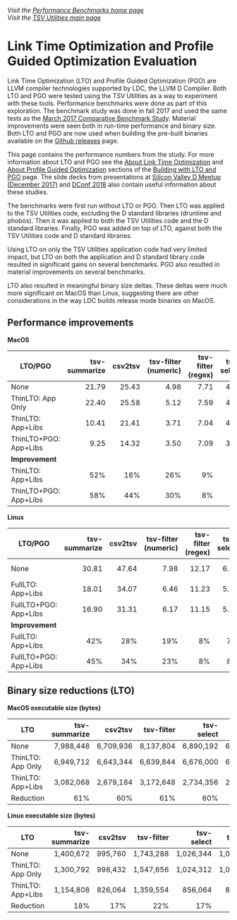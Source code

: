 _Visit the [Performance Benchmarks home page](Performance.md)_<br>
_Visit the [TSV Utilities main page](../README.md)_

# Link Time Optimization and Profile Guided Optimization Evaluation

Link Time Optimization (LTO) and Profile Guided Optimization (PGO) are LLVM compiler technologies supported by LDC, the LLVM D Compiler. Both LTO and PGO were tested using the TSV Utilities as a way to experiment with these tools. Performance benchmarks were done as part of this exploration. The benchmark study was done in fall 2017 and used the same tests as the [March 2017 Comparative Benchmark Study](ComparativeBenchmarks2017.md). Material improvements were seen both in run-time performance and binary size. Both LTO and PGO are now used when building the pre-built binaries available on the [Github releases](https://github.com/eBay/tsv-utils/releases) page.

This page contains the performance numbers from the study. For more information about LTO and PGO see the [About Link Time Optimization](BuildingWithLTO.md#about-link-time-optimization-lto) and [About Profile Guided Optimization](BuildingWithLTO.md#about-profile-guided-optimization-pgo) sections of the [Building with LTO and PGO](BuildingWithLTO.md) page. The slide decks from presentations at [Silicon Valley D Meetup (December 2017)](dlang-meetup-14dec2017.pdf) and [DConf 2018](dconf2018.pdf) also contain useful information about these studies.

The benchmarks were first run without LTO or PGO. Then LTO was applied to the TSV Utilities code, excluding the D standard libraries (druntime and phobos). Then it was applied to both the TSV Utilities code and the D standard libraries. Finally, PGO was added on top of LTO, against both the TSV Utilities code and D standard libraries.

Using LTO on only the TSV Utilities application code had very limited impact, but LTO on both the application and D standard library code resulted in significant gains on several benchmarks. PGO also resulted in material improvements on several benchmarks.

LTO also resulted in meaningful binary size deltas. These deltas were much more significant on MacOS than Linux, suggesting there are other considerations in the way LDC builds release mode binaries on MacOS.

## Performance improvements

**MacOS**

| LTO/PGO               | tsv-summarize | csv2tsv | tsv-filter<br>(numeric) | tsv-filter<br>(regex) | tsv-select |   tsv-join |
| --------------------- | ------------: | ------: | ----------------------: | --------------------: | ---------: | ---------: |
| None                  |         21.79 |   25.43 |                    4.98 |                  7.71 |       4.23 |      21.33 |
| ThinLTO: App Only     |         22.40 |   25.58 |                    5.12 |                  7.59 |       4.17 |      21.24 |
| ThinLTO: App+Libs     |         10.41 |   21.41 |                    3.71 |                  7.04 |       4.05 |      20.11 |
| ThinLTO+PGO: App+Libs |          9.25 |   14.32 |                    3.50 |                  7.09 |       3.97 | not tested |
| **Improvement**       |               |         |                         |                       |            |            |
| ThinLTO: App+Libs     |           52% |     16% |                     26% |                    9% |         4% |         6% |
| ThinLTO+PGO: App+Libs |           58% |     44% |                     30% |                    8% |         6% | not tested |

**Linux**

| LTO/PGO               | tsv-summarize | csv2tsv | tsv-filter<br>(numeric) | tsv-filter<br>(regex) | tsv-select |   tsv-join |
| --------------------- | ------------: | ------: | ----------------------: | --------------------: | ---------: | ---------: |
| None                  |         30.81 |   47.64 |                    7.98 |                 12.17 |       6.45 | not tested |
| FullLTO: App+Libs     |         18.01 |   34.07 |                    6.46 |                 11.23 |       5.99 |            |
| FullLTO+PGO: App+Libs |         16.90 |   31.31 |                    6.17 |                 11.15 |       5.93 |            |
| **Improvement**       |               |         |                         |                       |            |            |
| FullLTO: App+Libs     |           42% |     28% |                     19% |                    8% |         7% |            |
| FullLTO+PGO: App+Libs |           45% |     34% |                     23% |                    8% |         8% |            |

## Binary size reductions (LTO)

**MacOS executable size (bytes)**

| LTO               | tsv-summarize |   csv2tsv | tsv-filter | tsv-select |  tsv-join |
| ----------------- | ------------: | --------: | ---------: | ---------: | --------: |
| None              |     7,988,448 | 6,709,936 |  8,137,804 |  6,890,192 | 6,945,336 |
| ThinLTO: App Only |     6,949,712 | 6,643,344 |  6,639,844 |  6,676,000 | 6,688,392 |
| ThinLTO: App+Libs |     3,082,068 | 2,679,184 |  3,172,648 |  2,734,356 | 2,738,700 |
| Reduction         |           61% |       60% |        61% |        60% |       61% |

**Linux executable size (bytes)**

| LTO               | tsv-summarize |   csv2tsv | tsv-filter | tsv-select |  tsv-join |
| ----------------- | ------------: | --------: | ---------: | ---------: | --------: |
| None              |     1,400,672 |   995,760 |  1,743,288 |  1,026,344 | 1,049,176 |
| ThinLTO: App Only |     1,300,792 |   998,432 |  1,547,656 |  1,024,312 | 1,036,648 |
| ThinLTO: App+Libs |     1,154,808 |   826,064 |  1,359,554 |    856,064 |   868,736 |
| Reduction         |           18% |       17% |        22% |        17% |       17% |
